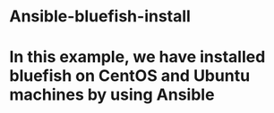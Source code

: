 # Ansible-bluefish-install

# In this example, we have installed bluefish on CentOS and Ubuntu machines by using Ansible
